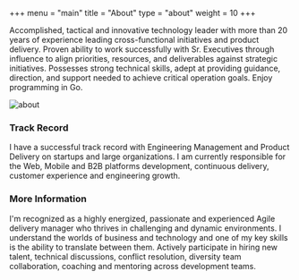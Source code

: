 +++
menu = "main"
title = "About"
type = "about"
weight = 10
+++

Accomplished, tactical and innovative technology leader with more than 20 years of experience leading cross-functional initiatives and product delivery. Proven ability to work successfully with Sr. Executives through influence to align priorities, resources, and deliverables against strategic initiatives. Possesses strong technical skills, adept at providing guidance, direction, and support needed to achieve critical operation goals. Enjoy programming in Go.

![about](../../images/mac.jpg)

### Track Record

I have a successful track record with Engineering Management and Product Delivery on startups and large organizations. I am currently responsible for the Web, Mobile and B2B platforms development, continuous delivery, customer experience and engineering growth. 

### More Information

I'm recognized as a highly energized, passionate and experienced Agile delivery manager who thrives in challenging and dynamic environments. I understand the worlds of business and technology and one of my key skills is the ability to translate between them. Actively participate in hiring new talent, technical discussions, conflict resolution, diversity team collaboration, coaching and mentoring across development teams.
